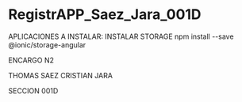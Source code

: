 # RegistrAPP_Saez_Jara_001D
APLICACIONES A INSTALAR: INSTALAR STORAGE
npm install --save @ionic/storage-angular

 ENCARGO N2
 
 THOMAS SAEZ
 CRISTIAN JARA
 
 SECCION 001D
 
